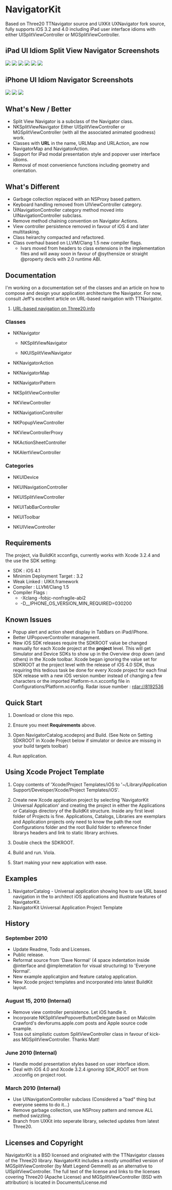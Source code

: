 
# NavigatorKit

Based on Three20 TTNavigator source and UXKit UXNavigator fork source, fully supports iOS 3.2 and 4.0 including iPad user interface idioms with either UISplitViewController or MGSplitViewController.


## iPad UI Idiom Split View Navigator Screenshots

[![](http://github.com/davidmorford/NavigatorKit/raw/master/Documents/Screenshots/iPad-Master-Left.png)](http://github.com/davidmorford/NavigatorKit/raw/master/Documents/Screenshots/iPad-Master-Left.png)
[![](http://github.com/davidmorford/NavigatorKit/raw/master/Documents/Screenshots/iPad-Master-Right.png)](http://github.com/davidmorford/NavigatorKit/raw/master/Documents/Screenshots/iPad-Master-Right.png)
[![](http://github.com/davidmorford/NavigatorKit/raw/master/Documents/Screenshots/iPad-Master-Hidden.png)](http://github.com/davidmorford/NavigatorKit/raw/master/Documents/Screenshots/iPad-Master-Hidden.png)
[![](http://github.com/davidmorford/NavigatorKit/raw/master/Documents/Screenshots/iPad-Master-Hidden.png)](http://github.com/davidmorford/NavigatorKit/raw/master/Documents/Screenshots/iPad-Horizontal-Orientation.png)
[![](http://github.com/davidmorford/NavigatorKit/raw/master/Documents/Screenshots/iPad-SplitDivider.png)](http://github.com/davidmorford/NavigatorKit/raw/master/Documents/Screenshots/iPad-SplitDivider.png)
[![](http://github.com/davidmorford/NavigatorKit/raw/master/Documents/Screenshots/iPad-Modal.png)](http://github.com/davidmorford/NavigatorKit/raw/master/Documents/Screenshots/iPad-Modal.png)

## iPhone UI Idiom Navigator Screenshots

[![](http://github.com/davidmorford/NavigatorKit/raw/master/Documents/Screenshots/iPhone.png)](http://github.com/davidmorford/NavigatorKit/raw/master/Documents/Screenshots/iPhone.png)
[![](http://github.com/davidmorford/NavigatorKit/raw/master/Documents/Screenshots/iPhone-OpenIn.png)](http://github.com/davidmorford/NavigatorKit/raw/master/Documents/Screenshots/iPhone-OpenIn.png)
[![](http://github.com/davidmorford/NavigatorKit/raw/master/Documents/Screenshots/iPhone-UTIandFileSharing.png)](http://github.com/davidmorford/NavigatorKit/raw/master/Documents/Screenshots/iPhone-UTIandFileSharing.png)


## What's New / Better

* Split View Navigator is a subclass of the Navigator class. 
* NKSplitViewNavigator Either UISplitViewController or MGSplitViewController (with all the associated animated goodness) work.
* Classes with **URL** in the name, URLMap and URLAction, are now NavigatorMap and NavigatorAction.
* Support for iPad modal presentation style and popover user interface idioms.
* Removal of most convenience functions including geometry and orientation.


## What's Different
* Garbage collection replaced with an NSProxy based pattern.
* Keyboard handling removed from UIViewController category.
* UINavigationController category method moved into UINavigationController subclass.
* Remove method chaining convention on Navigator Actions.
* View controller persistence removed in favour of iOS 4 and later multitasking.
* Class heirarchy compacted and refactored.
* Class overhaul based on LLVM/Clang 1.5 new compiler flags. 
  * Ivars moved from headers to class extensions in the implementation files and will away soon in favour of @sythensize or straight @property decls with 2.0 runtime ABI.


## Documentation

I'm working on a documentation set of the classes and an article on how to compose and design your application architecture the Navigator. For now, consult Jeff's excellent article on URL-based navigation with TTNavigator.

1. [URL-based navigation on Three20.info](http://Three20.info/ui/navigation)


### Classes

* NKNavigator

  * NKSplitViewNavigator

  * NKUISplitViewNavigator

* NKNavigatorAction

* NKNavigatorMap

* NKNavigatorPattern

* NKSplitViewController

* NKViewController

* NKNavigationController

* NKPopupViewController

* NKViewControllerProxy

* NKActionSheetController

* NKAlertViewController


### Categories

* NKUIDevice

* NKUINavigationController

* NKUISplitViewController

* NKUITabBarController

* NKUIToolbar

* NKUIViewController


## Requirements

The project, via BuildKit xcconfigs, currently works with Xcode 3.2.4 and the use the SDK setting:

  * SDK : iOS 4.1
  * Minimim Deployment Target : 3.2
  * Weak Linked : UIKit.framework
  * Compiler : LLVM/Clang 1.5
  * Compiler Flags :
    * -Xclang -fobjc-nonfragile-abi2
    * -D__IPHONE_OS_VERSION_MIN_REQUIRED=030200


## Known Issues
 
 * Popup alert and action sheet display in TabBars on iPad/iPhone.
 * Better UIPopoverController management.
 * New iOS SDK releases require the SDKROOT value be changed manually for each Xcode project at the **project** level. This will get Simulator and Device SDKs to show up in the Overview drop down (and others) in the Xcode toolbar.  Xcode began ignoring the value set for SDKROOT at the project level with the release of iOS 4.0 SDK, thus requiring this tedious task be done for every Xcode project for each final SDK release with a new iOS version number instead of changing a few characters or the imported Platform-n.n.xcconfig file in Configurations/Platform.xcconfig. Radar issue number : [rdar://8192536](http://openradar.appspot.com/8192536)


## Quick Start

1. Download or clone this repo.

2. Ensure you meet **Requirements** above.

3. Open NavigatorCatalog.xcodeproj and Build. (See Note on Setting SDKROOT in Xcode Project below if simulator or device are missing in your build targets toolbar)

4. Run application.


## Using Xcode Project Template

1. Copy contents of 'Xcode/Project Templates/iOS to '~/Library/Application Support/Developer/Xcode/Project Templates/iOS'.

2. Create new Xcode application project by selecting 'NavigatorKit Universal Application' and creating the project in either the Applications or Catalogs directory of the BuildKit structure. Inside any first level folder of Projects is fine. Applications, Catalogs, Libraries are exemplars and Application projects only need to know the path the root Configurations folder and the root Build folder to reference finder librarys headers and link to static library archives.

3. Double check the SDKROOT.

4. Build and run. Viola.

5. Start making your new applcation with ease.


## Examples

 1. NavigatorCatalog - Universal application showing how to use URL based navigation in the to architect iOS applications and illustrate features of NavigatorKit.
 2. NavigatorKit Universal Application Project Template


## History

### September 2010
- Update Readme, Todo and Licenses.
- Public release.
- Reformat source from 'Dave Normal' (4 space indentation inside @interface and @implemetation for visual structuring) to 'Everyone Normal'.
- New example applicatgion and feature catalog application. 
- New Xcode project templates and incorporated into latest BuildKit layout.

### August 15, 2010 (Internal)
- Remove view controller persistence. Let iOS handle it.
- Incorporate NKSplitViewPopoverButtonDelegate based on Malcolm Crawford's devforums.apple.com posts and Apple source code example.
- Toss out simplistic custom SplitViewController class in favour of kick-ass MGSplitViewController. Thanks Matt!

### June 2010 (Internal)
- Handle model presentation styles based on user interface idiom.
- Deal with iOS 4.0 and Xcode 3.2.4 *ignoring* SDK_ROOT set from .xcconfig on project root.

### March 2010 (Internal)
- Use UINavigationController subclass (Considered a "bad" thing but everyone seems to do it...)
- Remove garbage collection, use NSProxy pattern and remove ALL method swizzling.
- Branch from UXKit into seperate library, selected updates from latest Three20.


## Licenses and Copyright

NavigatorKit is a BSD licensed and originated with the TTNavigator classes of the Three20 library. NavigatorKit includes a mostly umodified version of MGSplitViewController (by Matt Legend Gemmell) as an alternative to UISplitViewController. The full text of the license and links to the licenses covering Three20 (Apache License) and MGSplitViewController (BSD with attribution) is located in Documents/License.md

